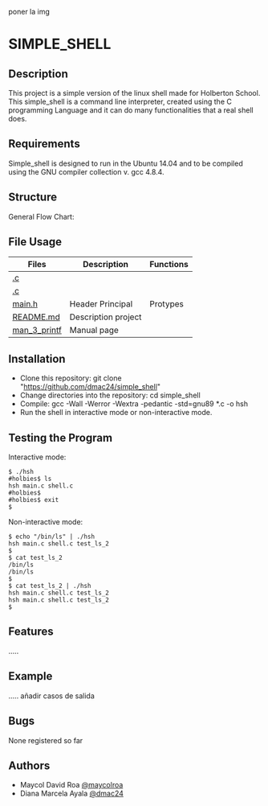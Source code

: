 poner la img

# SIMPLE_SHELL

## Description
This project is a simple version of the linux shell made for Holberton School. This simple_shell is a command line interpreter, created using the C programming Language and it can do many functionalities that a real shell does.

## Requirements

Simple_shell is designed to run in the Ubuntu 14.04 and to be compiled using the GNU compiler collection v. gcc 4.8.4.

## Structure

General Flow Chart:



## File Usage

Files|Description|Functions
--|--|--
[.c](.) | |
[.c](.)| |
[main.h](.main.h)| Header Principal | Protypes
[README.md](.README.md)| Description project |
[man_3_printf](.man_3_printf)| Manual page | 

## Installation

* Clone this repository: git clone "https://github.com/dmac24/simple_shell"
* Change directories into the repository: cd simple_shell
* Compile: gcc -Wall -Werror -Wextra -pedantic -std=gnu89 *.c -o hsh
* Run the shell in interactive mode or non-interactive mode.

## Testing the Program

Interactive mode:

```
$ ./hsh
#holbies$ ls
hsh main.c shell.c
#holbies$
#holbies$ exit
$
```

Non-interactive mode:

```
$ echo "/bin/ls" | ./hsh
hsh main.c shell.c test_ls_2
$
$ cat test_ls_2
/bin/ls
/bin/ls
$
$ cat test_ls_2 | ./hsh
hsh main.c shell.c test_ls_2
hsh main.c shell.c test_ls_2
$
```
## Features
.....

## Example

.....
añadir casos de salida

## Bugs

None registered so far

## Authors

* Maycol David Roa [@maycolroa](https://github.com/maycolroa)
* Diana Marcela Ayala [@dmac24](https://github.com/dmac24)
